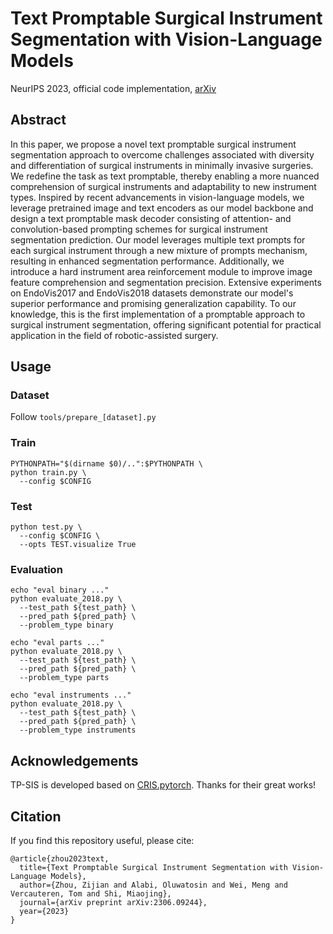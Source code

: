 # Text Promptable Surgical Instrument Segmentation with Vision-Language Models

NeurIPS 2023, official code implementation, [arXiv](https://arxiv.org/abs/2306.09244)

## Abstract
In this paper, we propose a novel text promptable surgical instrument segmentation approach to overcome challenges associated with diversity and differentiation of surgical instruments in minimally invasive surgeries. We redefine the task as text promptable, thereby enabling a more nuanced comprehension of surgical instruments and adaptability to new instrument types. Inspired by recent advancements in vision-language models, we leverage pretrained image and text encoders as our model backbone and design a text promptable mask decoder consisting of attention- and convolution-based prompting schemes for surgical instrument segmentation prediction. Our model leverages multiple text prompts for each surgical instrument through a new mixture of prompts mechanism, resulting in enhanced segmentation performance. Additionally, we introduce a hard instrument area reinforcement module to improve image feature comprehension and segmentation precision. Extensive experiments on EndoVis2017 and EndoVis2018 datasets demonstrate our model's superior performance and promising generalization capability. To our knowledge, this is the first implementation of a promptable approach to surgical instrument segmentation, offering significant potential for practical application in the field of robotic-assisted surgery.



## Usage

### Dataset
Follow ```tools/prepare_[dataset].py```

### Train
```
PYTHONPATH="$(dirname $0)/..":$PYTHONPATH \
python train.py \
  --config $CONFIG
```

### Test
```
python test.py \
  --config $CONFIG \
  --opts TEST.visualize True
```

### Evaluation
```
echo "eval binary ..."
python evaluate_2018.py \
  --test_path ${test_path} \
  --pred_path ${pred_path} \
  --problem_type binary

echo "eval parts ..."
python evaluate_2018.py \
  --test_path ${test_path} \
  --pred_path ${pred_path} \
  --problem_type parts

echo "eval instruments ..."
python evaluate_2018.py \
  --test_path ${test_path} \
  --pred_path ${pred_path} \
  --problem_type instruments
```

## Acknowledgements
TP-SIS is developed based on [CRIS.pytorch](https://github.com/DerrickWang005/CRIS.pytorch).
Thanks for their great works!

## Citation
If you find this repository useful, please cite:

```
@article{zhou2023text,
  title={Text Promptable Surgical Instrument Segmentation with Vision-Language Models},
  author={Zhou, Zijian and Alabi, Oluwatosin and Wei, Meng and Vercauteren, Tom and Shi, Miaojing},
  journal={arXiv preprint arXiv:2306.09244},
  year={2023}
}
```